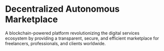 # Decentralized Autonomous Marketplace
 A blockchain-powered platform revolutionizing the digital services ecosystem by providing a transparent, secure, and efficient marketplace for freelancers, professionals, and clients worldwide.
